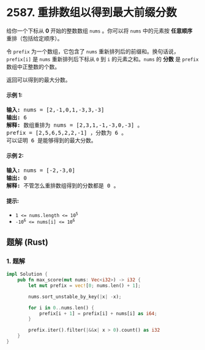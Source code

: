 # 2587. 重排数组以得到最大前缀分数
给你一个下标从 **0** 开始的整数数组 `nums` 。你可以将 `nums` 中的元素按 **任意顺序** 重排（包括给定顺序）。

令 `prefix` 为一个数组，它包含了 `nums` 重新排列后的前缀和。换句话说，`prefix[i]` 是 `nums` 重新排列后下标从 `0` 到 `i` 的元素之和。`nums` 的 **分数** 是 `prefix` 数组中正整数的个数。

返回可以得到的最大分数。

#### 示例 1:
<pre>
<strong>输入:</strong> nums = [2,-1,0,1,-3,3,-3]
<strong>输出:</strong> 6
<strong>解释:</strong> 数组重排为 nums = [2,3,1,-1,-3,0,-3] 。
prefix = [2,5,6,5,2,2,-1] ，分数为 6 。
可以证明 6 是能够得到的最大分数。
</pre>

#### 示例 2:
<pre>
<strong>输入:</strong> nums = [-2,-3,0]
<strong>输出:</strong> 0
<strong>解释:</strong> 不管怎么重排数组得到的分数都是 0 。
</pre>

#### 提示:
* <code>1 <= nums.length <= 10<sup>5</sup></code>
* <code>-10<sup>6</sup> <= nums[i] <= 10<sup>6</sup></code>

## 题解 (Rust)

### 1. 题解
```Rust
impl Solution {
    pub fn max_score(mut nums: Vec<i32>) -> i32 {
        let mut prefix = vec![0; nums.len() + 1];

        nums.sort_unstable_by_key(|x| -x);

        for i in 0..nums.len() {
            prefix[i + 1] = prefix[i] + nums[i] as i64;
        }

        prefix.iter().filter(|&&x| x > 0).count() as i32
    }
}
```
